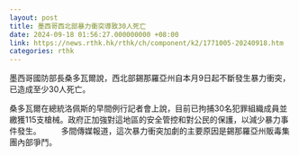 ```yaml
---
layout: post
title: 墨西哥西北部暴力衝突導致30人死亡
date: 2024-09-18 01:56:27.000000000 +08:00
link: https://news.rthk.hk/rthk/ch/component/k2/1771005-20240918.htm
categories: rthk
---
```


墨西哥國防部長桑多瓦爾說，西北部錫那羅亞州自本月9日起不斷發生暴力衝突，已造成至少30人死亡。

桑多瓦爾在總統洛佩斯的早間例行記者會上說，目前已拘捕30名犯罪組織成員並繳獲115支槍械。政府正加強對這地區的安全管控和對公民的保護，以減少暴力事件發生。
　　
多間傳媒報道，這次暴力衝突加劇的主要原因是錫那羅亞州販毒集團內部爭鬥。
